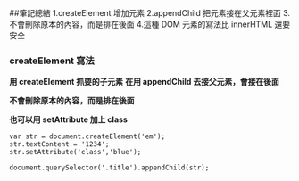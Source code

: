 ##筆記總結
1.createElement 增加元素
2.appendChild 把元素接在父元素裡面
3.不會刪除原本的內容，而是排在後面
4.這種 DOM 元素的寫法比 innerHTML 還要安全

### createElement 寫法

**用 createElement 抓要的子元素**
**在用 appendChild 去接父元素，會接在後面**

**不會刪除原本的內容，而是排在後面**

**也可以用 setAttribute 加上 class**

```
var str = document.createElement('em');
str.textContent = '1234';
str.setAttribute('class','blue');

document.querySelector('.title').appendChild(str);

```